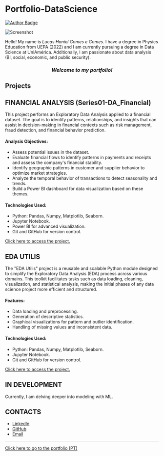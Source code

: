 # Portfolio-DataScience

<a href="https://www.linkedin.com/in/hanielgomes/" target="_blank">  
  <img src="https://img.shields.io/badge/author-hanielgomes-4F8A8B?style=flat&labelColor=F2B872&color=456173&borderRadius=20" alt="Author Badge">  
</a>  

![Screenshot](Imagens/Capa_do_Portfólio.png)  

Hello! My name is *Lucas Haniel Gomes e Gomes*. I have a degree in Physics Education from UEPA (2022) and I am currently pursuing a degree in Data Science at UniAmérica. Additionally, I am passionate about data analysis (BI, social, economic, and public security).  

<h3 align="center">
  <em><strong>Welcome to my portfolio!</strong></em>
</h3> 

## **Projects**  

## **FINANCIAL ANALYSIS (Series01-DA_Financial)**  
This project performs an Exploratory Data Analysis applied to a financial dataset. The goal is to identify patterns, relationships, and insights that can assist in decision-making in financial contexts such as risk management, fraud detection, and financial behavior prediction.  

#### **Analysis Objectives:**  

- Assess potential issues in the dataset.  
- Evaluate financial flows to identify patterns in payments and receipts and assess the company's financial stability.  
- Identify geographic patterns in customer and supplier behavior to optimize market strategies.  
- Analyze the temporal behavior of transactions to detect seasonality and trends.  
- Build a Power BI dashboard for data visualization based on these themes.  

#### **Technologies Used:**  

- Python: Pandas, Numpy, Matplotlib, Seaborn.  
- Jupyter Notebook.  
- Power BI for advanced visualization.  
- Git and GitHub for version control.  

[Click here to access the project.](https://github.com/Haniel-G/Series01-DA_Financial)  

## **EDA UTILIS**  
The "EDA Utilis" project is a reusable and scalable Python module designed to simplify the Exploratory Data Analysis (EDA) process across various domains. This toolkit facilitates tasks such as data loading, cleaning, visualization, and statistical analysis, making the initial phases of any data science project more efficient and structured.  

#### **Features:**  

- Data loading and preprocessing.  
- Generation of descriptive statistics.  
- Graphical visualizations for pattern and outlier identification.  
- Handling of missing values and inconsistent data.  

#### **Technologies Used:**  

- Python: Pandas, Numpy, Matplotlib, Seaborn.  
- Jupyter Notebook.  
- Git and GitHub for version control.  

[Click here to access the project.](https://github.com/Haniel-G/EDA_Utilis)  

## **IN DEVELOPMENT**  
Currently, I am delving deeper into modeling with ML.  

## **CONTACTS**  
- [LinkedIn](https://www.linkedin.com/in/hanielgomes/)  
- [GitHub](https://github.com/Haniel-G)  
- [Email](fis.haniel@hotmail.com)
---
[Click here to go to the portfolio (PT)](https://github.com/Haniel-G/Portfolio-Ciencia-de-Dados/blob/main/README.md)
